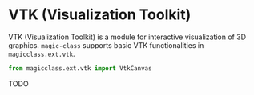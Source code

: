 # VTK (Visualization Toolkit)

VTK (Visualization Toolkit) is a module for interactive visualization of
3D graphics. `magic-class` supports basic VTK functionalities in `magicclass.ext.vtk`.

``` python
from magicclass.ext.vtk import VtkCanvas
```

TODO

